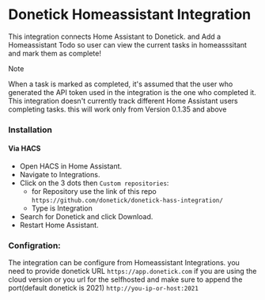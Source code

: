 # Donetick Homeassistant Integration

This integration connects Home Assistant to Donetick. and Add a Homeassistant Todo so user can view the current tasks in homeasssitant and mark them as complete!

> [!NOTE]  
> When a task is marked as completed, it's assumed that the user who generated the API token used in the integration is the one who completed it.  This integration doesn't currently track different Home Assistant users completing tasks. this will work only from Version 0.1.35 and above 


### Installation
#### Via HACS
- Open HACS in Home Assistant.
- Navigate to Integrations.
- Click on the 3 dots then `Custom repositories`:
    - for Repository use the link of this repo `https://github.com/donetick/donetick-hass-integration/`
    - Type is Integration
- Search for Donetick and click Download.
- Restart Home Assistant.


### Configration: 
The integration can be configure from Homeassistant Integrations. you need to provide donetick URL `https://app.donetick.com` if you are using the cloud version or you url for the selfhosted and make sure to append the port(default donetick is 2021) `http://you-ip-or-host:2021` 
